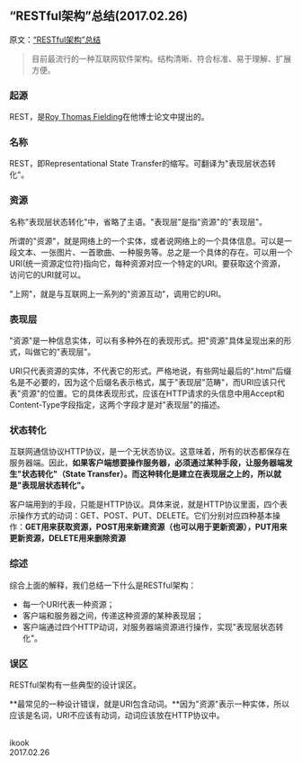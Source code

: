 ## “RESTful架构”总结(2017.02.26)

原文：[“RESTful架构”总结](http://ikookblog.com/2017/03/05/RESTful_summary/)

> 目前最流行的一种互联网软件架构。结构清晰、符合标准、易于理解、扩展方便。

### 起源

REST，是[Roy Thomas Fielding](https://en.wikipedia.org/wiki/Roy_Fielding)在他博士论文中提出的。

### 名称

REST，即Representational State Transfer的缩写。可翻译为"表现层状态转化"。

### 资源

名称"表现层状态转化"中，省略了主语。"表现层"是指"资源"的"表现层"。

所谓的"资源"，就是网络上的一个实体，或者说网络上的一个具体信息。可以是一段文本、一张图片、一首歌曲、一种服务等。总之是一个具体的存在。可以用一个URI(统一资源定位符)指向它，每种资源对应一个特定的URI。要获取这个资源，访问它的URI就可以。

"上网"，就是与互联网上一系列的"资源互动"，调用它的URI。

### 表现层

"资源"是一种信息实体，可以有多种外在的表现形式。把"资源"具体呈现出来的形式，叫做它的"表现层"。

URI只代表资源的实体，不代表它的形式。严格地说，有些网址最后的".html"后缀名是不必要的，因为这个后缀名表示格式，属于"表现层"范畴"，而URI应该只代表"资源"的位置。它的具体表现形式，应该在HTTP请求的头信息中用Accept和Content-Type字段指定，这两个字段才是对"表现层"的描述。

### 状态转化

互联网通信协议HTTP协议，是一个无状态协议。这意味着，所有的状态都保存在服务器端。因此，**如果客户端想要操作服务器，必须通过某种手段，让服务器端发生"状态转化"（State Transfer）。而这种转化是建立在表现层之上的，所以就是"表现层状态转化"。**

客户端用到的手段，只能是HTTP协议。具体来说，就是HTTP协议里面，四个表示操作方式的动词：GET、POST、PUT、DELETE。它们分别对应四种基本操作：**GET用来获取资源，POST用来新建资源（也可以用于更新资源），PUT用来更新资源，DELETE用来删除资源**

### 综述

综合上面的解释，我们总结一下什么是RESTful架构：

- 每一个URI代表一种资源；
- 客户端和服务器之间，传递这种资源的某种表现层；
- 客户端通过四个HTTP动词，对服务器端资源进行操作，实现"表现层状态转化"。

### 误区

RESTful架构有一些典型的设计误区。

**最常见的一种设计错误，就是URI包含动词。**因为"资源"表示一种实体，所以应该是名词，URI不应该有动词，动词应该放在HTTP协议中。

<br/>
ikook<br/>2017.02.26
